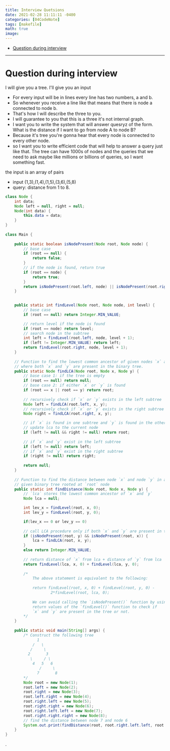 ```yaml
---
title: Interview Quetsions
date: 2021-02-28 11:11:11 -0400
categories: [04CodeNote]
tags: [makefile]
math: true
image:
---
```


- [Question during interview](#question-during-interview)

---

# Question during interview



I will give you a tree. I'll give you an input 
- For every input will be in lines every line has two numbers, a and b. 
- So whenever you receive a line like that means that there is node a connected to node b.
- That's how I will describe the three to you. 
- I will guarantee to you that this is a three it's not internal graph.
- I want you to write the system that will answer quesryz of the form. What is the distance if I want to go from node A to node B? 
- Because it's tree you're gonna hear that every node is connected to every other node. 
- so I want you to write efficient code that will help to answer a query just like that. The tree can have 1000s of nodes and the queries that we need to ask maybe like millions or billions of queries, so I want something fast.

the input is an array of pairs 
- input (1,3),(1,4),(1,5),(3,6),(5,8)
- query: distance from 1 to 8.


```java 
class Node {
    int data;
    Node left = null, right = null;
    Node(int data) {
        this.data = data;
    }
}
 
class Main {
    
    public static boolean isNodePresent(Node root, Node node) {
        // base case
        if (root == null) {
            return false;
        }
        // if the node is found, return true
        if (root == node) {
            return true;
        }
        return isNodePresent(root.left, node) || isNodePresent(root.right, node);
    }
 

    public static int findLevel(Node root, Node node, int level) {
        // base case
        if (root == null) return Integer.MIN_VALUE; 

        // return level if the node is found
        if (root == node) return level; 
        // search node in the subtree
        int left = findLevel(root.left, node, level + 1);
        if (left != Integer.MIN_VALUE) return left;  
        return findLevel(root.right, node, level + 1);
    }
 
    // Function to find the lowest common ancestor of given nodes `x` and `y`,
    // where both `x` and `y` are present in the binary tree.
    public static Node findLCA(Node root, Node x, Node y) {
        // base case 1: if the tree is empty
        if (root == null) return null; 
        // base case 2: if either `x` or `y` is found
        if (root == x || root == y) return root; 
 
        // recursively check if `x` or `y` exists in the left subtree
        Node left = findLCA(root.left, x, y); 
        // recursively check if `x` or `y` exists in the right subtree
        Node right = findLCA(root.right, x, y);

        // if `x` is found in one subtree and `y` is found in the other subtree,
        // update lca to the current node
        if (left != null && right != null) return root; 
 
        // if `x` and `y` exist in the left subtree
        if (left != null) return left; 
        // if `x` and `y` exist in the right subtree
        if (right != null) return right; 
 
        return null;
    }
 
    // Function to find the distance between node `x` and node `y` in a
    // given binary tree rooted at `root` node
    public static int findDistance(Node root, Node x, Node y) {
        // `lca` stores the lowest common ancestor of `x` and `y`
        Node lca = null;

        int lev_x = findLevel(root, x, 0);
        int lev_y = findLevel(root, y, 0);

        if(lev_x == 0 or lev_y == 0)
 
        // call LCA procedure only if both `x` and `y` are present in the tree
        if (isNodePresent(root, y) && isNodePresent(root, x)) {
            lca = findLCA(root, x, y);
        }
        else return Integer.MIN_VALUE; 
 
        // return distance of `x` from lca + distance of `y` from lca
        return findLevel(lca, x, 0) + findLevel(lca, y, 0);
 
        /*
            The above statement is equivalent to the following:
 
            return findLevel(root, x, 0) + findLevel(root, y, 0) -
                    2*findLevel(root, lca, 0);
 
            We can avoid calling the `isNodePresent()` function by using
            return values of the `findLevel()` function to check if
            `x` and `y` are present in the tree or not.
        */
    }
 
    public static void main(String[] args) {
        /* Construct the following tree
              1
            /   \
           /     \
          2       3
           \     / \
            4   5   6
               /     \
              7       8
        */ 
        Node root = new Node(1);
        root.left = new Node(2);
        root.right = new Node(3);
        root.left.right = new Node(4);
        root.right.left = new Node(5);
        root.right.right = new Node(6);
        root.right.left.left = new Node(7);
        root.right.right.right = new Node(8); 
        // find the distance between node 7 and node 6
        System.out.print(findDistance(root, root.right.left.left, root.right.right));
    }
}

```















.